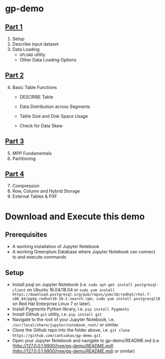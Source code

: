 # gp-demo

## [Part 1](GP-demo-1.ipynb)
1. Setup 
2. Describe input dataset 
3. Data Loading 
   - `GPLOAD` utility 
   - Other Data Loading Options

## [Part 2](GP-demo-2.ipynb)
4. Basic Table Functions 
   - DESCRIBE Table 
   - Data Distribution across Segments 
   - Table Size and Disk Space Usage 

   - Check for Data Skew 

## [Part 3](GP-demo-3.ipynb)
5. MPP Fundamentals 
6. Partitioning 

## [Part 4](GP-demo-4.ipynb)
7. Compression 
8. Row, Column and Hybrid Storage 
9. External Tables & PXF 


# Download and Execute this demo

## Prerequisites
- A working installation of Jupyter Notebook
- A working Greenplum Database where Jupyter Notebook can connect to and execute commands

## Setup
- Install psql on Jupyter Notebook (i.e. `sudo apt-get install postgresql-client` on Ubuntu 16.04/18.04 or `sudo yum install https://download.postgresql.org/pub/repos/yum/10/redhat/rhel-7-x86_64/pgdg-redhat10-10-2.noarch.rpm; sudo yum install postgresql10` on Red Hat Enterprise Linux 7 or later).
- Install Pygments Python library, i.e. `pip install Pygments`
- Install GIthub `git` utility, i.e. `pip install git`
- Navigate to the root of your Jupyter Notebook, i.e. `/usr/local/share/jupyter/notebook_root/` or similar.
- Clone the Github repo into the folder above, i.e. `git clone https://github.com/cantzakas/gp-demo.git`.
- Open your Jupyter Notebook and navigate to gp-demo/README.md (i.e. [http://127.0.0.1:9900/tree/gp-demo/README.md](http://127.0.0.1:9900/tree/gp-demo/README.md) or similar)
